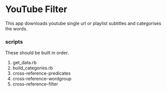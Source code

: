 # YouTube Filter

This app downloads youtube single url or playlist subtitles and categorises the
words.

### scripts

These should be built in order.


1. get_data.rb
2. build_categories.rb
3. cross-reference-predicates
4. cross-reference-wordgroup
5. cross-reference-filter


